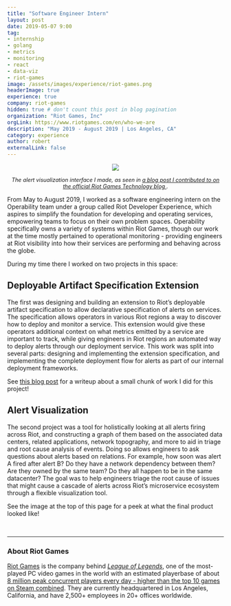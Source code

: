 ```yaml
---
title: "Software Engineer Intern"
layout: post
date: 2019-05-07 9:00
tag:
- internship
- golang
- metrics
- monitoring
- react
- data-viz
- riot-games
image: /assets/images/experience/riot-games.png
headerImage: true
experience: true
company: riot-games
hidden: true # don't count this post in blog pagination
organization: "Riot Games, Inc"
orgLink: https://www.riotgames.com/en/who-we-are
description: "May 2019 - August 2019 | Los Angeles, CA"
category: experience
author: robert
externalLink: false
---
```


<p align="center">
    <img src="https://technology.riotgames.com/sites/default/files/intern11-robert2.png" />
</p>

<p align="center">
    <i style="font-size:90%;">
    The alert visualization interface I made, as seen in
    <a href="https://technology.riotgames.com/news/technology-interns-riot-games">
    a blog post I contributed to on the official Riot Games Technology blog
    </a>.
    </i>
</p>

From May to August 2019, I worked as a software engineering intern on the Operability team under
a group called Riot Developer Experience, which aspires to simplify the foundation for developing
and operating services, empowering teams to focus on their own problem spaces.
Operability specifically owns a variety of systems within Riot Games, though our work at the time mostly
pertained to operational monitoring - providing engineers at Riot visibility into how their
services are performing and behaving across the globe.

During my time there I worked on two projects in this space:

## Deployable Artifact Specification Extension

The first was designing and building an extension to Riot’s deployable artifact specification to allow declarative specification of alerts on services. The specification allows operators in various Riot regions a way to discover how to deploy and monitor a service. This extension would give these operators additional context on what metrics emitted by a service are important to track, while giving engineers in Riot regions an automated way to deploy alerts through our deployment service. This work was split into several parts: designing and implementing the extension specification, and implementing the complete deployment flow for alerts as part of our internal deployment frameworks.

See [this blog post](/evalauble-expressions) for a writeup about a small chunk of work I did for this project!

## Alert Visualization

The second project was a tool for holistically looking at all alerts firing across Riot, and constructing a graph of them based on the associated data centers, related applications, network topography, and more to aid in triage and root cause analysis of events. Doing so allows engineers to ask questions about alerts based on relations. For example, how soon was alert A fired after alert B? Do they have a network dependency between them? Are they owned by the same team? Do they all happen to be in the same datacenter? The goal was to help engineers triage the root cause of issues that might cause a cascade of alerts across Riot’s microservice ecosystem through a flexible visualization tool.

See the image at the top of this page for a peek at what the final product looked like!

<br />

<hr />

### About Riot Games

[Riot Games](https://www.riotgames.com/en/who-we-are) is the company behind
*[League of Legends](https://na.leagueoflegends.com/en/)*, one of the most-played
PC video games in the world with an estimated playerbase of about
[8 million peak concurrent players every day - higher than the top 10 games on Steam combined](https://na.leagueoflegends.com/en/news/game-updates/special-event/join-us-oct-15th-celebrate-10-years-league). 
They are currently headquartered in Los Angeles, California, and have 2,500+
employees in 20+ offices worldwide.

